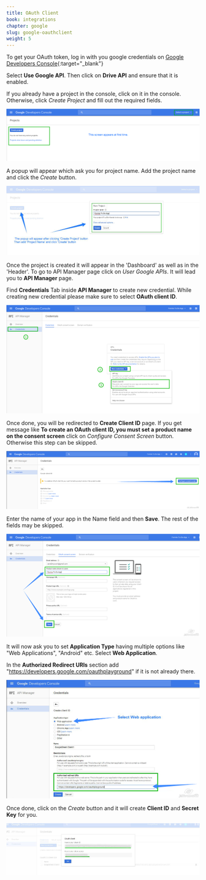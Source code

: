 ```yaml
---
title: OAuth Client
book: integrations
chapter: google
slug: google-oauthclient
weight: 5
---
```


To get your OAuth token, log in with you google credentials on [Google Developers Console](https://console.developers.google.com/){:target="_blank"}
 
Select **Use Google API**. Then click on **Drive API** and ensure that it is enabled.

If you already have a project in the console, click on it in the console. Otherwise, click *Create Project* and fill out the required fields.

![](/assets/img/googlesheet/googlesheet-create-project-at-first-time.png)

A popup will appear which ask you for project name. Add the project name and click the *Create* button.

![](/assets/img/googlesheet/googlesheet-create-project.png)

Once the project is created it will appear in the 'Dashboard' as well as in the 'Header'. To go to API Manager page click on *User Google APIs*. It will lead you to **API Manager** page.
 
Find **Credentials** Tab inside **API Manager** to create new credential. While creating new credential please make sure to select **OAuth client ID**.

![](/assets/img/googlesheet/googlesheet-credential-tab.png)

Once done, you will be redirected to **Create Client ID** page. If you get message like **To create an OAuth client ID, you must set a product name on the consent screen** click on *Configure Consent Screen* button. Otherwise this step can be skipped.

![](/assets/img/googlesheet/googlesheet-configure-consent-screen.png)

Enter the name of your app in the Name field and then **Save**. The rest of the fields may be skipped.

![](/assets/img/googlesheet/googlesheet-product-name-save.png)

It will now ask you to set **Application Type** having multiple options like "Web Applications", "Android" etc. Select **Web Application**.

In the **Authorized Redirect URIs** section add "https://developers.google.com/oauthplayground" if it is not already there.

![](/assets/img/googlesheet/googlesheet-web-application.png)

Once done, click on the *Create* button and it will create **Client ID** and **Secret Key** for you.

![](/assets/img/googlesheet/googlesheet-oauth-client.png)